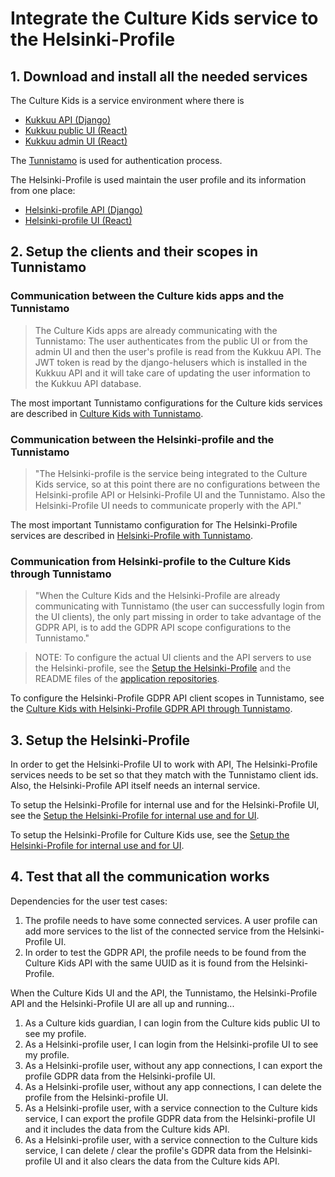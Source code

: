 # Integrate the Culture Kids service to the Helsinki-Profile

## 1. Download and install all the needed services

The Culture Kids is a service environment where there is

- [Kukkuu API (Django)](https://github.com/City-of-Helsinki/kukkuu)
- [Kukkuu public UI (React)](https://github.com/City-of-Helsinki/kukkuu-ui)
- [Kukkuu admin UI (React)](https://github.com/City-of-Helsinki/kukkuu-admin)

The [Tunnistamo](https://github.com/City-of-Helsinki/tunnistamo) is used for authentication process.

The Helsinki-Profile is used maintain the user profile and its information from one place:

- [Helsinki-profile API (Django)](https://github.com/City-of-Helsinki/open-city-profile)
- [Helsinki-profile UI (React)](https://github.com/City-of-Helsinki/open-city-profile-ui)

## 2. Setup the clients and their scopes in Tunnistamo

### Communication between the Culture kids apps and the Tunnistamo

> The Culture Kids apps are already communicating with the Tunnistamo: The user authenticates from the public UI or from the admin UI and then the user's profile is read from the Kukkuu API. The JWT token is read by the django-helusers which is installed in the Kukkuu API and it will take care of updating the user information to the Kukkuu API database.

The most important Tunnistamo configurations for the Culture kids services are described in [Culture Kids with Tunnistamo](tunnistamo-kukkuu-configuration.md).

### Communication between the Helsinki-profile and the Tunnistamo

> "The Helsinki-profile is the service being integrated to the Culture Kids service, so at this point there are no configurations between the Helsinki-profile API or Helsinki-Profile UI and the Tunnistamo. Also the Helsinki-Profile UI needs to communicate properly with the API."

The most important Tunnistamo configuration for The Helsinki-Profile services are described in [Helsinki-Profile with Tunnistamo](tunnistamo-profile-configuration.md).

### Communication from Helsinki-profile to the Culture Kids through Tunnistamo

> "When the Culture Kids and the Helsinki-Profile are already communicating with Tunnistamo (the user can successfully login from the UI clients), the only part missing in order to take advantage of the GDPR API, is to add the GDPR API scope configurations to the Tunnistamo."

> NOTE: To configure the actual UI clients and the API servers to use the Helsinki-profile, see the [Setup the Helsinki-Profile](#3-setup-the-helsinki-profile) and the README files of the [application repositories](#1-download-and-install-all-the-needed-services).

To configure the Helsinki-Profile GDPR API client scopes in Tunnistamo, see the [Culture Kids with Helsinki-Profile GDPR API through Tunnistamo](tunnistamo-kukkuu-configuration.md).

## 3. Setup the Helsinki-Profile

In order to get the Helsinki-Profile UI to work with API, The Helsinki-Profile services needs to be set so that they match with the Tunnistamo client ids. Also, the Helsinki-Profile API itself needs an internal service.

To setup the Helsinki-Profile for internal use and for the Helsinki-Profile UI, see the [Setup the Helsinki-Profile for internal use and for UI](setup-helsinki-profile.md#configure-the-internal-service-for-helsinki-profile-ui-and-internal-graphql-ui).

To setup the Helsinki-Profile for Culture Kids use, see the [Setup the Helsinki-Profile for internal use and for UI](setup-helsinki-profile.md#configure-the-culture-kids-service).

## 4. Test that all the communication works

Dependencies for the user test cases:

1. The profile needs to have some connected services. A user profile can add more services to the list of the connected service from the Helsinki-Profile UI.
2. In order to test the GDPR API, the profile needs to be found from the Culture Kids API with the same UUID as it is found from the Helsinki-Profile.

When the Culture Kids UI and the API, the Tunnistamo, the Helsinki-Profile API and the Helsinki-Profile UI are all up and running...

1. As a Culture kids guardian, I can login from the Culture kids public UI to see my profile.
2. As a Helsinki-profile user, I can login from the Helsinki-profile UI to see my profile.
3. As a Helsinki-profile user, without any app connections, I can export the profile GDPR data from the Helsinki-profile UI.
4. As a Helsinki-profile user, without any app connections, I can delete the profile from the Helsinki-profile UI.
5. As a Helsinki-profile user, with a service connection to the Culture kids service, I can export the profile GDPR data from the Helsinki-profile UI and it includes the data from the Culture kids API.
6. As a Helsinki-profile user, with a service connection to the Culture kids service, I can delete / clear the profile's GDPR data from the Helsinki-profile UI and it also clears the data from the Culture kids API.
